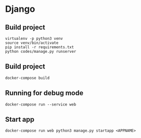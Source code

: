 # Django


## Build project

```
virtualenv -p python3 venv
source venv/bin/activate
pip install -r requirements.txt
python codes/manage.py runserver
```


## Build project

```
docker-compose build
```

## Running for debug mode
```
docker-compose run --service web
```

## Start app
```
docker-compose run web python3 manage.py startapp <APPNAME>
```
